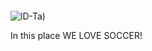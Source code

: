 

~~~~

~~~~

![lD-Ta]((https://www.dafont.com/forum/attach/orig/7/4/740420.png?1)https://www.dafont.com/forum/attach/orig/7/4/740420.png?1))



In this place WE LOVE SOCCER!
 ```html 
 
```
